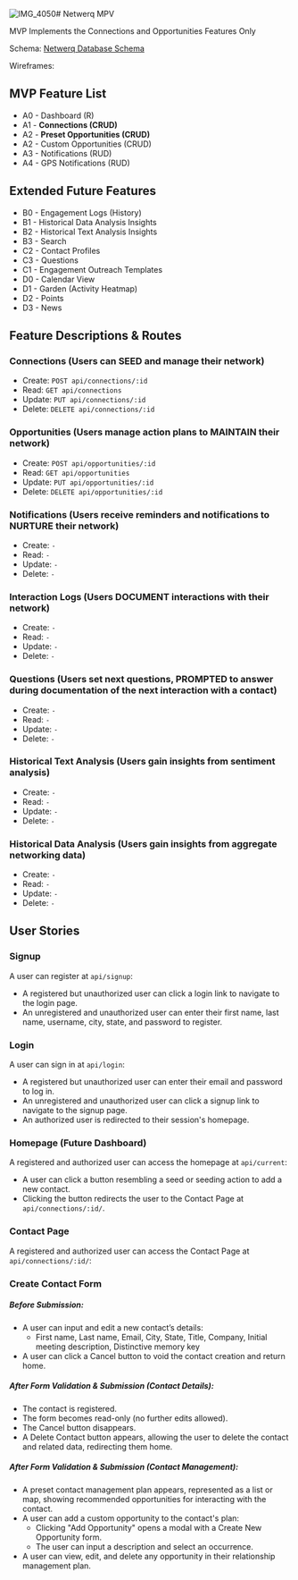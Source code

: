 ![IMG_4050](https://github.com/user-attachments/assets/a40a23e2-1eb2-4481-b19f-466613569097)# Netwerq MPV

MVP Implements the Connections and Opportunities Features Only

Schema: [Netwerq Database Schema](https://dbdiagram.io/d/Netwerq-67b8c162263d6cf9a007a6ba)

Wireframes: 


## MVP Feature List
- A0 - Dashboard (R)
- A1 - **Connections (CRUD)**
- A2 - **Preset Opportunities (CRUD)**
- A2 - Custom Opportunities (CRUD)  
- A3 - Notifications (RUD)  
- A4 - GPS Notifications (RUD)  

## Extended Future Features
- B0 - Engagement Logs (History)
- B1 - Historical Data Analysis Insights
- B2 - Historical Text Analysis Insights
- B3 - Search
- C2 - Contact Profiles
- C3 - Questions
- C1 - Engagement Outreach Templates
- D0 - Calendar View
- D1 - Garden (Activity Heatmap)
- D2 - Points
- D3 - News

## Feature Descriptions & Routes
### Connections (Users can SEED and manage their network)
- Create: `POST api/connections/:id`
- Read: `GET api/connections`
- Update: `PUT api/connections/:id`
- Delete: `DELETE api/connections/:id`

### Opportunities (Users manage action plans to MAINTAIN their network)
- Create: `POST api/opportunities/:id`
- Read: `GET api/opportunities`
- Update: `PUT api/opportunities/:id`
- Delete: `DELETE api/opportunities/:id`

### Notifications (Users receive reminders and notifications to NURTURE their network)
- Create: `-`
- Read: `-`
- Update: `-`
- Delete: `-`

### Interaction Logs (Users DOCUMENT interactions with their network)
- Create: `-`
- Read: `-`
- Update: `-`
- Delete: `-`

### Questions (Users set next questions, PROMPTED to answer during documentation of the next interaction with a contact)
- Create: `-`
- Read: `-`
- Update: `-`
- Delete: `-`

### Historical Text Analysis (Users gain insights from sentiment analysis)
- Create: `-`
- Read: `-`
- Update: `-`
- Delete: `-`

### Historical Data Analysis (Users gain insights from aggregate networking data)
- Create: `-`
- Read: `-`
- Update: `-`
- Delete: `-`

## User Stories

### Signup
A user can register at `api/signup`:
- A registered but unauthorized user can click a login link to navigate to the login page.
- An unregistered and unauthorized user can enter their first name, last name, username, city, state, and password to register.

### Login
A user can sign in at `api/login`:
- A registered but unauthorized user can enter their email and password to log in.
- An unregistered and unauthorized user can click a signup link to navigate to the signup page.
- An authorized user is redirected to their session's homepage.

### Homepage (Future Dashboard)
A registered and authorized user can access the homepage at `api/current`:
- A user can click a button resembling a seed or seeding action to add a new contact.
- Clicking the button redirects the user to the Contact Page at `api/connections/:id/`.

### Contact Page
A registered and authorized user can access the Contact Page at `api/connections/:id/`:

### Create Contact Form

##### Before Submission:
- A user can input and edit a new contact’s details:
  - First name, Last name, Email, City, State, Title, Company, Initial meeting description, Distinctive memory key
- A user can click a Cancel button to void the contact creation and return home.

##### After Form Validation & Submission (Contact Details):
- The contact is registered.
- The form becomes read-only (no further edits allowed).
- The Cancel button disappears.
- A Delete Contact button appears, allowing the user to delete the contact and related data, redirecting them home.

##### After Form Validation & Submission (Contact Management):
- A preset contact management plan appears, represented as a list or map, showing recommended opportunities for interacting with the contact.
- A user can add a custom opportunity to the contact's plan:
  - Clicking "Add Opportunity" opens a modal with a Create New Opportunity form.
  - The user can input a description and select an occurrence.
- A user can view, edit, and delete any opportunity in their relationship management plan.
